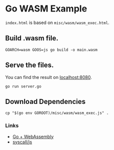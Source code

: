 # Go WASM Example

`index.html` is based on `misc/wasm/wasm_exec.html`.

## Build .wasm file.

```shell
GOARCH=wasm GOOS=js go build -o main.wasm
```

## Serve the files.

You can find the result on [localhost:8080](http://localhost:8080/).

```shell
go run server.go
```

## Download Dependencies

```shell
cp "$(go env GOROOT)/misc/wasm/wasm_exec.js" .
```

### Links

- [Go + WebAssembly](https://github.com/golang/go/wiki/WebAssembly)
- [syscall/js](https://golang.org/pkg/syscall/js/?GOOS=js&GOARCH=wasm)